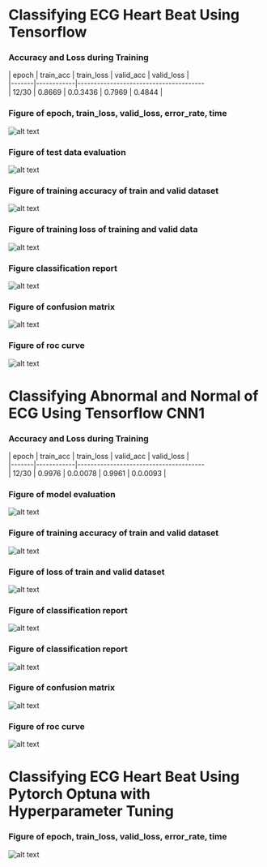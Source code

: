  # Classifying ECG Heart Beat Using Tensorflow


 ### Accuracy and Loss during Training  
 
 | epoch | train_acc  | train_loss | valid_acc |  valid_loss |  
 |-------|------------|---------------------------------------  
 | 12/30 | 0.8669     | 0.0.3436   | 0.7969    | 0.4844      |  


 ### Figure of epoch, train_loss, valid_loss, error_rate, time
 ![alt text](https://github.com/hasan-moni-321/ECG-Heart-Beat/blob/main/images/ecg_tensorflow_train.png)


 ### Figure of test data evaluation
 ![alt text](https://github.com/hasan-moni-321/ECG-Heart-Beat/blob/main/images/ecg_test_data_prediction.png)


 ### Figure of training accuracy of train and valid dataset
 ![alt text](https://github.com/hasan-moni-321/ECG-Heart-Beat/blob/main/images/ecg_tensorflow_graph.png)



 ### Figure of training loss of training and valid data
 ![alt text](https://github.com/hasan-moni-321/ECG-Heart-Beat/blob/main/images/ecg_train_loss.png)



 ### Figure classification report
 ![alt text](https://github.com/hasan-moni-321/ECG-Heart-Beat/blob/main/images/ecg_classification_report.png)


 ### Figure of confusion matrix
 ![alt text](https://github.com/hasan-moni-321/ECG-Heart-Beat/blob/main/images/ecg_confusion_matrix.png)


 ### Figure of roc curve
 ![alt text](https://github.com/hasan-moni-321/ECG-Heart-Beat/blob/main/images/ecg_roc_auc_score.png)




 # Classifying Abnormal and Normal of ECG Using Tensorflow CNN1
 
 ### Accuracy and Loss during Training  
 
 | epoch | train_acc  | train_loss | valid_acc |  valid_loss |  
 |-------|------------|---------------------------------------  
 | 12/30 | 0.9976     | 0.0.0078   | 0.9961    | 0.0.0093    |  


 ### Figure of model evaluation
 ![alt text](https://github.com/hasan-moni-321/ECG-Heart-Beat/blob/main/images/ecg_normal_abnormal_test_prediction.png)


 ### Figure of training accuracy of train and valid dataset
 ![alt text](https://github.com/hasan-moni-321/ECG-Heart-Beat/blob/main/images/ecg_normal_graph.png)


 ### Figure of loss of train and valid dataset 
 ![alt text](https://github.com/hasan-moni-321/ECG-Heart-Beat/blob/main/images/ecg_normal_abnormal_loss_graph.png)


 ### Figure of classification report 
 ![alt text](https://github.com/hasan-moni-321/ECG-Heart-Beat/blob/main/images/ecg_normal_abnormal_classification_report.png)


 ### Figure of classification report 
 ![alt text](https://github.com/hasan-moni-321/ECG-Heart-Beat/blob/main/images/ecg_normal_abnormal_classification_report.png)


 ### Figure of confusion matrix
 ![alt text](https://github.com/hasan-moni-321/ECG-Heart-Beat/blob/main/images/ecg_normal_abnormal_confusion_matrix.png)


 ### Figure of roc curve 
 ![alt text](https://github.com/hasan-moni-321/ECG-Heart-Beat/blob/main/images/ecg_normal_abnormal_roc_auc.png)





 # Classifying ECG Heart Beat Using Pytorch Optuna with Hyperparameter Tuning  

 ### Figure of epoch, train_loss, valid_loss, error_rate, time
 ![alt text](https://github.com/hasan-moni-321/ECG-Heart-Beat/blob/main/images/ecg_pytorch_optuna.png)
